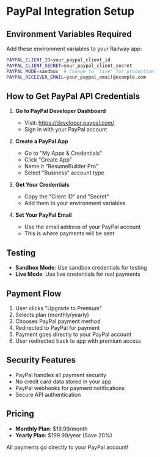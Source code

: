 # PayPal Integration Setup

## Environment Variables Required

Add these environment variables to your Railway app:

```bash
PAYPAL_CLIENT_ID=your_paypal_client_id
PAYPAL_CLIENT_SECRET=your_paypal_client_secret
PAYPAL_MODE=sandbox  # Change to 'live' for production
PAYPAL_RECEIVER_EMAIL=your_paypal_email@example.com
```

## How to Get PayPal API Credentials

1. **Go to PayPal Developer Dashboard**
   - Visit: https://developer.paypal.com/
   - Sign in with your PayPal account

2. **Create a PayPal App**
   - Go to "My Apps & Credentials"
   - Click "Create App"
   - Name it "ResumeBuilder Pro"
   - Select "Business" account type

3. **Get Your Credentials**
   - Copy the "Client ID" and "Secret"
   - Add them to your environment variables

4. **Set Your PayPal Email**
   - Use the email address of your PayPal account
   - This is where payments will be sent

## Testing

- **Sandbox Mode**: Use sandbox credentials for testing
- **Live Mode**: Use live credentials for real payments

## Payment Flow

1. User clicks "Upgrade to Premium"
2. Selects plan (monthly/yearly)
3. Chooses PayPal payment method
4. Redirected to PayPal for payment
5. Payment goes directly to your PayPal account
6. User redirected back to app with premium access

## Security Features

- PayPal handles all payment security
- No credit card data stored in your app
- PayPal webhooks for payment notifications
- Secure API authentication

## Pricing

- **Monthly Plan**: $19.99/month
- **Yearly Plan**: $199.99/year (Save 20%)

All payments go directly to your PayPal account!